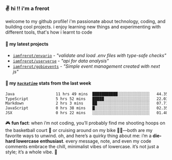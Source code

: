 ### ✌️ hi !! i'm a frerot

welcome to my github profile! i'm passionate about technology, coding, and
building cool projects. i enjoy learning new things and experimenting with
different tools, that's how i learnt to code

#### 🚀 my latest projects

- [`iamfrerot/envario`](https://github.com/iamfrerot/envario) - _"validate and
  load .env files with type-safe checks"_
- [`iamfrerot/userverse`](https://github.com/iamfrerot/userverse) - _"api for
  data analysis"_
- [`iamfrerot/gobievents`](https://github.com/iamfrerot/gobievents) - _"Simple
  event management created with next js"_

#### 📡 my [_`hackatime`_](https://waka.hackclub.com) stats from the last week

<!--START_SECTION:waka-->

```txt
Java                  11 hrs 49 mins  ███████████░░░░░░░░░░░░░░   44.35 %
TypeScript            5 hrs 52 mins   █████░░░░░░░░░░░░░░░░░░░░   22.03 %
Markdown              2 hrs 3 mins    ██░░░░░░░░░░░░░░░░░░░░░░░   07.71 %
JavaScript            0 hrs 38 mins   █░░░░░░░░░░░░░░░░░░░░░░░░   02.35 %
JSX                   0 hrs 22 mins   ░░░░░░░░░░░░░░░░░░░░░░░░░   01.40 %
```

<!--END_SECTION:waka-->

🎮 **fun fact**: when i’m not coding, you’ll probably find me shooting hoops on
the basketball court 🏀 or cruising around on my bike 🚴‍♂️—both are my favorite
ways to unwind. oh, and here’s a quirky thing about me: i’m a **die-hard
lowercase enthusiast**. every message, note, and even my code comments embrace
the chill, minimalist vibes of lowercase. it’s not just a style; it’s a whole
vibe. 🤘
